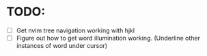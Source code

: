 # TODO:
- [ ] Get nvim tree navigation working with hjkl
- [ ] Figure out how to get word illumination working. (Underline other instances of word under cursor)

